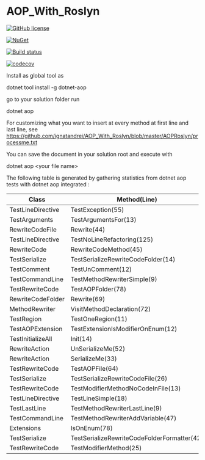 # AOP_With_Roslyn

[![GitHub license](https://img.shields.io/badge/license-MIT-blue.svg)](https://github.com/ignatandrei/Interpreter/blob/master/LICENSE)  

[![NuGet](https://img.shields.io/nuget/v/dotnet-aop.svg)](https://www.nuget.org/packages/dotnet-aop)

[![Build status](https://ci.appveyor.com/api/projects/status/q63slvkomrifq3ha?svg=true)](https://ci.appveyor.com/project/ignatandrei/aop-with-roslyn)


[![codecov](https://codecov.io/gh/ignatandrei/AOP_With_Roslyn/branch/master/graph/badge.svg)](https://codecov.io/gh/ignatandrei/AOP_With_Roslyn)


 
 
 
Install as global tool as

dotnet tool install -g dotnet-aop

go to your solution folder
run

dotnet aop


For customizing what you want to insert at every method at first line and last line, see https://github.com/ignatandrei/AOP_With_Roslyn/blob/master/AOPRoslyn/processme.txt


You can save the document in your solution root and execute with


dotnet aop &lt;your file name&gt;



The following table is generated by gathering statistics from dotnet aop tests with dotnet aop integrated :



| Class             | Method(Line)                                | NumberHit | TotalTime | AverageTime |
|-------------------|---------------------------------------------|-----------|-----------|-------------|
| TestLineDirective | TestException(55)                           | 1         | 2881      | 2881        |
| TestArguments     | TestArgumentsFor(13)                        | 1         | 543       | 543         |
| RewriteCodeFile   | Rewrite(44)                                 | 5         | 533       | 106         |
| TestLineDirective | TestNoLineRefactoring(125)                  | 1         | 79        | 79          |
| RewriteCode       | RewriteCodeMethod(45)                       | 13        | 566       | 43          |
| TestSerialize     | TestSerializeRewriteCodeFolder(14)          | 1         | 26        | 26          |
| TestComment       | TestUnComment(12)                           | 1         | 22        | 22          |
| TestCommandLine   | TestMethodRewriterSimple(9)                 | 1         | 15        | 15          |
| TestRewriteCode   | TestAOPFolder(78)                           | 1         | 11        | 11          |
| RewriteCodeFolder | Rewrite(69)                                 | 1         | 9         | 9           |
| MethodRewriter    | VisitMethodDeclaration(72)                  | 23        | 140       | 6           |
| TestRegion        | TestOneRegion(11)                           | 1         | 5         | 5           |
| TestAOPExtension  | TestExtensionIsModifierOnEnum(12)           | 1         | 5         | 5           |
| TestInitializeAll | Init(14)                                    | 1         | 4         | 4           |
| RewriteAction     | UnSerializeMe(52)                           | 3         | 14        | 4           |
| RewriteAction     | SerializeMe(33)                             | 3         | 12        | 4           |
| TestRewriteCode   | TestAOPFile(64)                             | 1         | 3         | 3           |
| TestSerialize     | TestSerializeRewriteCodeFile(26)            | 1         | 1         | 1           |
| TestRewriteCode   | TestModifierMethodNoCodeInFile(13)          | 1         | 1         | 1           |
| TestLineDirective | TestLineSimple(18)                          | 1         | 0         | 0           |
| TestLastLine      | TestMethodRewriterLastLine(9)               | 1         | 0         | 0           |
| TestCommandLine   | TestMethodRewriterAddVariable(47)           | 1         | 0         | 0           |
| Extensions        | IsOnEnum(78)                                | 40        | 0         | 0           |
| TestSerialize     | TestSerializeRewriteCodeFolderFormatter(42) | 1         | 0         | 0           |
| TestRewriteCode   | TestModifierMethod(25)                      | 1         | 0         | 0           |

